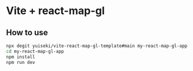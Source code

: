 # Vite + react-map-gl

## How to use

```bash
npx degit yuiseki/vite-react-map-gl-template#main my-react-map-gl-app
cd my-react-map-gl-app
npm install
npm run dev
```
